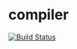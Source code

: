 compiler
========

[![Build Status](https://drone.io/github.com/goodspeed1392/compiler/status.png)](https://drone.io/github.com/goodspeed1392/compiler/latest)
